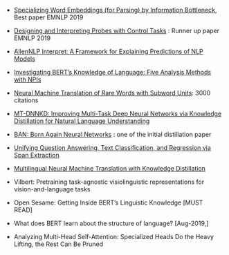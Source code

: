 * [Specializing Word Embeddings (for Parsing) by Information Bottleneck](https://www.aclweb.org/anthology/D19-1276.pdf), Best paper EMNLP 2019

* [Designing and Interpreting Probes with Control Tasks](https://www.aclweb.org/anthology/D19-1275.pdf) : Runner up paper EMNLP 2019

* [AllenNLP Interpret: A Framework for Explaining Predictions of NLP Models](https://www.aclweb.org/anthology/D19-3002.pdf) 

* [Investigating BERT’s Knowledge of Language: Five Analysis Methods with NPIs](https://arxiv.org/pdf/1909.02597.pdf)

* [Neural Machine Translation of Rare Words with Subword Units](https://arxiv.org/abs/1508.07909): 3000 citations

* [MT-DNNKD: Improving Multi-Task Deep Neural Networks via Knowledge Distillation for Natural Language Understanding](https://arxiv.org/pdf/1904.09482.pdf)

* [BAN: Born Again Neural Networks](https://arxiv.org/abs/1805.04770) : one of the initial distillation paper

* [Unifying Question Answering, Text Classification, and Regression via Span Extraction](https://arxiv.org/pdf/1904.09286.pdf)

* [Multilingual Neural Machine Translation with Knowledge Distillation](https://arxiv.org/abs/1902.10461)

* Vilbert: Pretraining task-agnostic visiolinguistic representations for vision-and-language tasks

* Open Sesame: Getting Inside BERT’s Linguistic Knowledge [MUST READ]

* What does BERT learn about the structure of language? [Aug-2019,]

* Analyzing Multi-Head Self-Attention: Specialized Heads Do the Heavy Lifting, the Rest Can Be Pruned